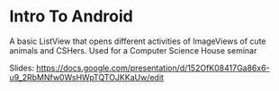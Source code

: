 # Intro To Android
A basic ListView that opens different activities of ImageViews of cute animals and CSHers. Used for a Computer Science House seminar

Slides: https://docs.google.com/presentation/d/152OfK08417Ga86x6-u9_2RbMNfw0WsHWpTQTOJKKaUw/edit
